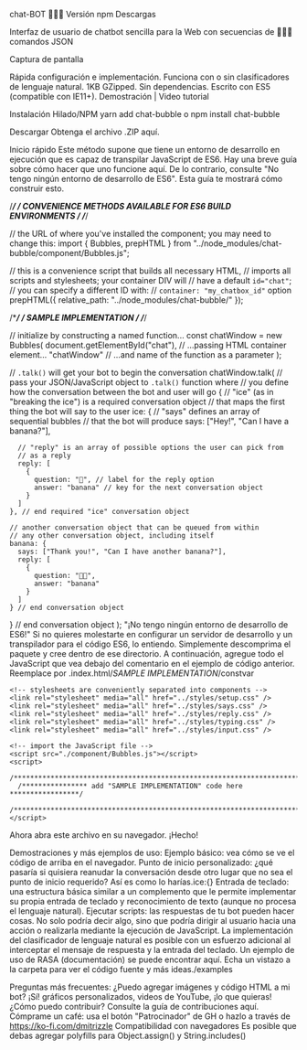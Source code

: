chat-BOT 👋🤖🤙
Versión npm Descargas

Interfaz de usuario de chatbot sencilla para la Web con secuencias de 👋🤖🤙 comandos JSON

Captura de pantalla

Rápida configuración e implementación.
Funciona con o sin clasificadores de lenguaje natural.
1KB GZipped. Sin dependencias. Escrito con ES5 (compatible con IE11+).
Demostración | Video tutorial

Instalación
Hilado/NPM
yarn add chat-bubble o npm install chat-bubble

Descargar
Obtenga el archivo .ZIP aquí.

Inicio rápido
Este método supone que tiene un entorno de desarrollo en ejecución que es capaz de transpilar JavaScript de ES6. Hay una breve guía sobre cómo hacer que uno funcione aquí. De lo contrario, consulte "No tengo ningún entorno de desarrollo de ES6". Esta guía te mostrará cómo construir esto.

/************************************************************************/
/******* CONVENIENCE METHODS AVAILABLE FOR ES6 BUILD ENVIRONMENTS *******/
/************************************************************************/

// the URL of where you've installed the component; you may need to change this:
import {
  Bubbles,
  prepHTML
} from "../node_modules/chat-bubble/component/Bubbles.js";

// this is a convenience script that builds all necessary HTML,
// imports all scripts and stylesheets; your container DIV will
// have a default `id="chat"`;
// you can specify a different ID with:
// `container: "my_chatbox_id"` option
prepHTML({ relative_path: "../node_modules/chat-bubble/" });

/************************************************************************/
/************************ SAMPLE IMPLEMENTATION *************************/
/************************************************************************/

// initialize by constructing a named function...
const chatWindow = new Bubbles(
  document.getElementById("chat"), // ...passing HTML container element...
  "chatWindow" // ...and name of the function as a parameter
);

// `.talk()` will get your bot to begin the conversation
chatWindow.talk(
  // pass your JSON/JavaScript object to `.talk()` function where
  // you define how the conversation between the bot and user will go
  {
    // "ice" (as in "breaking the ice") is a required conversation object
    // that maps the first thing the bot will say to the user
    ice: {
      // "says" defines an array of sequential bubbles
      // that the bot will produce
      says: ["Hey!", "Can I have a banana?"],

      // "reply" is an array of possible options the user can pick from
      // as a reply
      reply: [
        {
          question: "🍌", // label for the reply option
          answer: "banana" // key for the next conversation object
        }
      ]
    }, // end required "ice" conversation object

    // another conversation object that can be queued from within
    // any other conversation object, including itself
    banana: {
      says: ["Thank you!", "Can I have another banana?"],
      reply: [
        {
          question: "🍌🍌",
          answer: "banana"
        }
      ]
    } // end conversation object
  } // end conversation object
);
"¡No tengo ningún entorno de desarrollo de ES6!"
Si no quieres molestarte en configurar un servidor de desarrollo y un transpilador para el código ES6, lo entiendo. Simplemente descomprima el paquete y cree dentro de ese directorio. A continuación, agregue todo el JavaScript que vea debajo del comentario en el ejemplo de código anterior. Reemplace por .index.html/*SAMPLE IMPLEMENTATION*/constvar

<!DOCTYPE html>
<html lang="en">
  <head>
    <meta charset="UTF-8" />
    <title>My chat-bubble Project</title>

    <!-- stylesheets are conveniently separated into components -->
    <link rel="stylesheet" media="all" href="../styles/setup.css" />
    <link rel="stylesheet" media="all" href="../styles/says.css" />
    <link rel="stylesheet" media="all" href="../styles/reply.css" />
    <link rel="stylesheet" media="all" href="../styles/typing.css" />
    <link rel="stylesheet" media="all" href="../styles/input.css" />
  </head>
  <body>
    <!-- container element for chat window -->
    <div id="chat"></div>

    <!-- import the JavaScript file -->
    <script src="./component/Bubbles.js"></script>
    <script>
      /************************************************************************/
      /**************** add "SAMPLE IMPLEMENTATION" code here *****************/
      /************************************************************************/
    </script>
  </body>
</html>
Ahora abra este archivo en su navegador. ¡Hecho!

Demostraciones y más ejemplos de uso:
Ejemplo básico: vea cómo se ve el código de arriba en el navegador.
Punto de inicio personalizado: ¿qué pasaría si quisiera reanudar la conversación desde otro lugar que no sea el punto de inicio requerido? Así es como lo harías.ice:{}
Entrada de teclado: una estructura básica similar a un complemento que le permite implementar su propia entrada de teclado y reconocimiento de texto (aunque no procesa el lenguaje natural).
Ejecutar scripts: las respuestas de tu bot pueden hacer cosas. No solo podría decir algo, sino que podría dirigir al usuario hacia una acción o realizarla mediante la ejecución de JavaScript.
La implementación del clasificador de lenguaje natural es posible con un esfuerzo adicional al interceptar el mensaje de respuesta y la entrada del teclado. Un ejemplo de uso de RASA (documentación) se puede encontrar aquí.
Echa un vistazo a la carpeta para ver el código fuente y más ideas./examples

Preguntas más frecuentes:
¿Puedo agregar imágenes y código HTML a mi bot?
¡Sí! gráficos personalizados, videos de YouTube, ¡lo que quieras!
¿Cómo puedo contribuir?
Consulte la guía de contribuciones aquí.
Cómprame un café: usa el botón "Patrocinador" de GH o hazlo a través de https://ko-fi.com/dmitrizzle
Compatibilidad con navegadores
Es posible que debas agregar polyfills para Object.assign() y String.includes()
